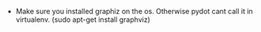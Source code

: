 - Make sure you installed graphiz on the os. Otherwise pydot cant call it in virtualenv. (sudo apt-get install graphviz)
